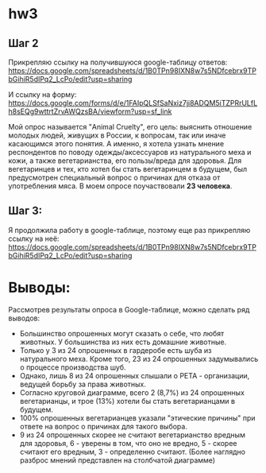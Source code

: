 # hw3
## Шаг 2
Прикрепляю ссылку на получившуюся google-таблицу ответов:
https://docs.google.com/spreadsheets/d/1B0TPn98IXN8w7s5NDfcebrx9TPbGihiR5dIPq2_LcPo/edit?usp=sharing

И ссылку на форму:
https://docs.google.com/forms/d/e/1FAIpQLSfSaNxiz7ji8ADQM5iTZPRrULfLh8sEQg9wttrtZrvAWQzsBA/viewform?usp=sf_link

Мой опрос называется "Animal Cruelty", его цель: выяснить отношение молодых людей, живущих в России, к вопросам, так или иначе касающимся этого понятия. А именно, я хотела узнать мнение респондентов по поводу одежды/аксессуаров из натурального меха и кожи, а также вегетарианства, его пользы/вреда для здоровья. Для вегетаринцев и тех, кто хотел бы стать вегетаринцем в будущем, был предусмотрен специальный вопрос о причинах для отказа от употребления мяса. 
В моем опросе поучаствовали **23 человека**.

## Шаг 3: 
Я продолжила работу в google-таблице, поэтому еще раз прикрепляю ссылку на неё:
https://docs.google.com/spreadsheets/d/1B0TPn98IXN8w7s5NDfcebrx9TPbGihiR5dIPq2_LcPo/edit?usp=sharing

# **Выводы:**
Рассмотрев результаты опроса в Google-таблице, можно сделать ряд выводов:
+ Большинство опрошенных могут сказать о себе, что любят животных. У большинства из них есть домашние животные.
+ Только у 3 из 24 опрошенных в гардеробе есть шуба из натурального меха. Кроме того, 23 из 24 опрошенных задумывались о процессе производства шуб.
+ Однако, лишь 8 из 24 опрошенных слышали о PETA - организации, ведущей борьбу за права животных.
+ Согласно круговой диаграмме, всего 2 (8,7%) из 24 опрошенных вегетарианцы, и трое (13%) хотели бы стать вегетарианцами в будущем. 
+ 100% опрошенных вегетарианцев указали "этические причины" при ответе на вопрос о причинах для такого выбора.
+ 9 из 24 опрошенных скорее не считают вегетарианство вредным для здоровья, 6 - уверены в том, что оно не вредно, 5 - скорее считают его вредным, 3 - определенно считают. (Более наглядно разброс мнений представлен на столбчатой диаграмме)

